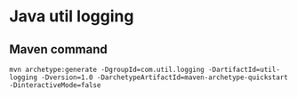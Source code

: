 # Java util logging

## Maven command
```
mvn archetype:generate -DgroupId=com.util.logging -DartifactId=util-logging -Dversion=1.0 -DarchetypeArtifactId=maven-archetype-quickstart -DinteractiveMode=false
```